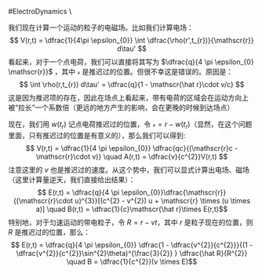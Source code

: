 #ElectroDynamics \

我们现在计算一个运动的粒子的电磁场。比如我们计算电场：
$$
V(r,t) = \dfrac{1}{4\pi \epsilon_{0}} \int \dfrac{\rho(r',t_{r})}{\mathscr{r}} d\tau'
$$
看起来，对于一个点电荷，我们可以直接将其写为 $\dfrac{q}{4 \pi \epsilon_{0} \mathscr{r}}$ ，其中 $\mathscr{r}$ 是推迟过的位置。但很不幸这是错误的。原因是：
$$
\int \rho(r,t_{r}) d\tau'  = \dfrac{q}{1 - \mathscr{\hat r}\cdot v/c}
$$
这是因为推迟项的存在，因此在场点上看起来，带有电荷的区域会在运动方向上被“拉长”一个系数倍（更远的地方产生的影响，会在更晚的时候到达场点）

现在，我们用 $w(t_{r})$ 记点电荷推迟过的位置，令 $\mathscr{r} = r - w(t_{r})$（显然，在这个问题里面，只有推迟过的位置是有意义的），那么我们可以得到:
$$
V(r,t) = \dfrac{1}{4 \pi \epsilon_{0}} \dfrac{qc}{(\mathscr{r}c  -\mathscr{r}\cdot v)} \quad A(r,t) = \dfrac{v}{c^{2}}V(r,t)
$$
注意这里的 $v$ 也是推迟过的速度。从这个势中，我们可以显式计算出电场、磁场（这里计算量逆天，我们直接给出结果）：
$$
E(r,t) = \dfrac{q}{4 \pi \epsilon_{0}}\dfrac{\mathscr{r}}{(\mathscr{r}\cdot u)^{3}}[(c^{2} - v^{2}) u + \mathscr{r} \times (u \times a)]  \quad B(r,t) = \dfrac{1}{c}\mathscr{\hat r}\times E(r,t)$$
特别地，对于匀速运动的带电粒子，令 $R = r - vt$，其中 $r$ 是粒子现在的位置，则 $R$ 是推迟过的位置，那么：
$$
E(r,t) = \dfrac{q}{4 \pi \epsilon_{0}} \dfrac{1 - \dfrac{v^{2}}{c^{2}}}{(1 - \dfrac{v^{2}}{c^{2}}\sin^{2}\theta)^{\frac{3}{2}} } \dfrac{\hat R}{R^{2}}
 \quad B = \dfrac{1}{c^{2}}(v \times E)$$
